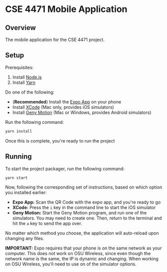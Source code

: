 # CSE 4471 Mobile Application

## Overview

The mobile application for the CSE 4471 project.

## Setup

Prerequisites:

1. Install [Node.js](https://nodejs.org/en/)
2. Install [Yarn](https://yarnpkg.com/en/)

Do one of the following:

* (**Recommended**) Install the [Expo App](https://expo.io/) on your phone
* Install [XCode](https://developer.apple.com/xcode/downloads/) (Mac only, provides iOS simulators)
* Install [Geny Motion](https://www.genymotion.com/) (Mac or Windows, provides Android simulators)

Run the following command:

```sh
yarn install
```

Once this is complete, you're ready to run the project

## Running

To start the project packager, run the following command:

```sh
yarn start
```

Now, following the corresponding set of instructions, based on which option you installed earlier:

* **Expo App:** Scan the QR Code with the expo app, and you're ready to go
* **XCode:** Press the `i` key in the command line to start the iOS simulator
* **Geny Motion:** Start the Geny Motion program, and run one of the simulators. You may need to create one. Then, return to the terminal and hit the `a` key to send the app over.

No matter which method you choose, the application will auto-reload upon changing any files.

**IMPORTANT:** Expo requires that your phone is on the same network as your computer. This does not work on OSU Wireless, since even though the network name is the same, the IP is dynamic and changing. When working on OSU Wireless, you'll need to use on of the simulator options.
